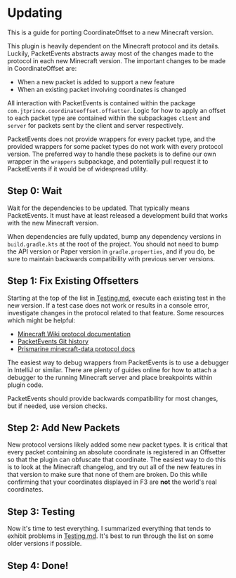 Updating
========

This is a guide for porting CoordinateOffset to a new Minecraft version.

This plugin is heavily dependent on the Minecraft protocol and its details. Luckily, PacketEvents abstracts away most of
the changes made to the protocol in each new Minecraft version. The important changes to be made in CoordinateOffset
are:
* When a new packet is added to support a new feature
* When an existing packet involving coordinates is changed

All interaction with PacketEvents is contained within the package `com.jtprince.coordinateoffset.offsetter`. Logic for
how to apply an offset to each packet type are contained within the subpackages `client` and `server` for packets
sent by the client and server respectively.

PacketEvents does not provide wrappers for every packet type, and the provided wrappers for some packet types do not
work with every protocol version. The preferred way to handle these packets is to define our own wrapper in the
`wrappers` subpackage, and potentially pull request it to PacketEvents if it would be of widespread utility.

Step 0: Wait
------------
Wait for the dependencies to be updated. That typically means PacketEvents. It must have at least released a development
build that works with the new Minecraft version.

When dependencies are fully updated, bump any dependency versions in `build.gradle.kts` at the root of the project. You
should not need to bump the API version or Paper version in `gradle.properties`, and if you do, be sure to maintain 
backwards compatibility with previous server versions.

Step 1: Fix Existing Offsetters
-------------------------------
Starting at the top of the list in [Testing.md](./Testing.md), execute each existing test in the new version. If a test
case does not work or results in a console error, investigate changes in the protocol related to that feature. Some
resources which might be helpful:
* [Minecraft Wiki protocol documentation](https://minecraft.wiki/w/Java_Edition_protocol)
* [PacketEvents Git history](https://github.com/retrooper/packetevents/commits/2.0/)
* [Prismarine minecraft-data protocol docs](https://prismarinejs.github.io/minecraft-data/protocol/)

The easiest way to debug wrappers from PacketEvents is to use a debugger in IntelliJ or similar. There are plenty of
guides online for how to attach a debugger to the running Minecraft server and place breakpoints within plugin code.

PacketEvents should provide backwards compatibility for most changes, but if needed, use version checks. 

Step 2: Add New Packets
-----------------------
New protocol versions likely added some new packet types. It is critical that every packet containing an absolute
coordinate is registered in an Offsetter so that the plugin can obfuscate that coordinate. The easiest way to do this
is to look at the Minecraft changelog, and try out all of the new features in that version to make sure that none of
them are broken. Do this while confirming that your coordinates displayed in F3 are **not** the world's real
coordinates.

Step 3: Testing
---------------
Now it's time to test everything. I summarized everything that tends to exhibit problems in [Testing.md](Testing.md).
It's best to run through the list on some older versions if possible.

Step 4: Done!
-------------
